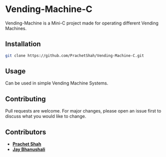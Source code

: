 # Vending-Machine-C

Vending-Machine is a Mini-C project made for operating different Vending Machines.

## Installation

```bash
git clone https://github.com/PrachetShah/Vending-Machine-C.git
```
## Usage

Can be used in simple Vending Machine Systems.

## Contributing
Pull requests are welcome. For major changes, please open an issue first to discuss what you would like to change.

## Contributors
<ul>
  <li>
<a href="https://github.com/PrachetShah"><b>Prachet Shah</b></a>
<br>
  </li>
  <li>
<a href="https://github.com/coder-jkb"><b>Jay Bhanushali</b></a>
  </li>
